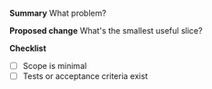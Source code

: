**Summary**
What problem?

**Proposed change**
What's the smallest useful slice?

**Checklist**
- [ ] Scope is minimal
- [ ] Tests or acceptance criteria exist
